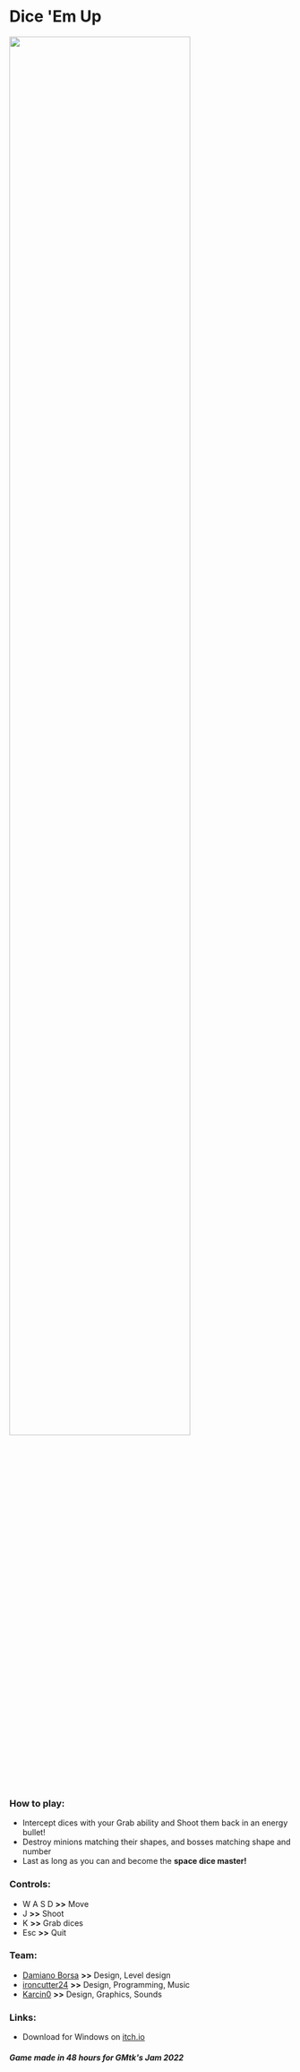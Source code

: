 # Dice 'Em Up


<img src="https://user-images.githubusercontent.com/33135141/179431494-e34138a1-dd73-4c76-9af0-b029829a85b2.jpg" width="80%">

### How to play:
- Intercept dices with your Grab ability and Shoot them back in an energy bullet!  
- Destroy minions matching their shapes, and bosses matching shape and number  
- Last as long as you can and become the **space dice master!**  

### Controls:
- W A S D **>>** Move  
- J **>>** Shoot  
- K **>>** Grab dices  
- Esc **>>** Quit

### Team:
- [Damiano Borsa](https://itch.io/profile/damianoborsa) **>>** Design, Level design
- [ironcutter24](https://itch.io/profile/ironcutter24) **>>** Design, Programming, Music
- [Karcin0](https://itch.io/profile/karcin0) **>>** Design, Graphics, Sounds

### Links:
- Download for Windows on [itch.io](https://ironcutter24.itch.io/dice-em-up)

##### Game made in 48 hours for GMtk's Jam 2022
